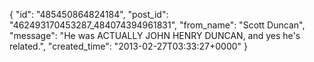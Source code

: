  {
   "id": "485450864824184",
   "post_id": "462493170453287_484074394961831",
   "from_name": "Scott Duncan",
   "message": "He was ACTUALLY JOHN HENRY DUNCAN, and yes he's related.",
   "created_time": "2013-02-27T03:33:27+0000"
 }
